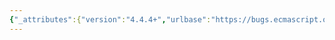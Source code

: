 ```yaml
---
{"_attributes":{"version":"4.4.4+","urlbase":"https://bugs.ecmascript.org/","maintainer":"dherman@mozilla.com"},"bug":{"bug_id":980,"creation_ts":"2012-11-21 12:46:00 -0800","short_desc":"5.2: simplifying modulo","delta_ts":"2013-09-16 06:36:29 -0700","product":"Draft for 6th Edition","component":"editorial issue","version":"Rev 11: October 26, 2012 Draft","rep_platform":"All","op_sys":"All","bug_status":"RESOLVED","resolution":"WORKSFORME","priority":"Normal","bug_severity":"enhancement","everconfirmed":true,"reporter":{"uid":"jmdyck","name":"Michael Dyck"},"assigned_to":{"uid":"allen","name":"Allen Wirfs-Brock"},"cc":"claude.pache","long_desc":[{"commentid":2484,"comment_count":0,"who":{"uid":"jmdyck","name":"Michael Dyck"},"bug_when":"2012-11-21 12:46:38 -0800","thetext":"Section 5.2 says:\n    The notation “x modulo y” (y must be finite and nonzero)\n    computes a value k of the same sign as y (or zero) such that\n    abs(k) < abs(y) and x-k = q * y for some integer q.\n\nYou could make the definition a bit simpler by requiring that y be a positive integer, which is true of all uses of 'modulo' in the spec."},{"commentid":3265,"comment_count":1,"who":{"uid":"allen","name":"Allen Wirfs-Brock"},"bug_when":"2013-03-02 10:58:54 -0800","thetext":"yes, but it doesn't hurt and maybe someday in the future it will be needed."}]}}
---
```

